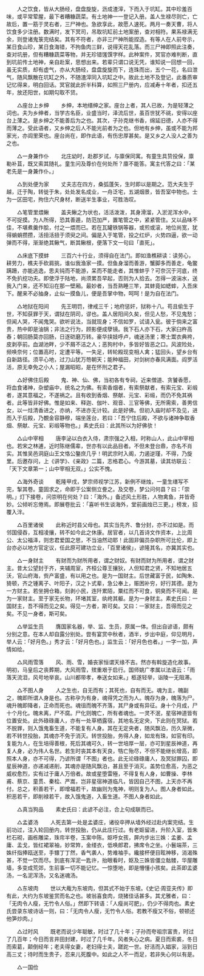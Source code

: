 <!-- { "loadSidebar": true } -->
　　人之饮食，皆从大肠经，盘盘旋旋，沥成渣滓，下而入于坑缸。其中珍羞百味，或平常荤腥，最下者糟糠蔬菜。有土地神一一登记入册。盖人生禄尽则亡，亡故后，置一筋于灵右者，三尸神也。急欲享此，故愿人速死。两月一奏天曹，将人饮食多少注册。数满时，发下冥司，吊取坑缸前土地案册，查对相符。果系禄满无余，则登诸鬼箓完结矣。其有不符者，亦非三尸神所能捏造。有等人在人前夸示，某日食山珍，某日食海错，不拘鱼肉三鲜，说得天花乱落。而三尸神即照此注奏，查对坑册，但有糟糠蔬菜等物，并无珍错馐馔字样。此种案件，冥官亦难判断，直到坑前传土地神，亲自赴案，思想出来。若辈只谓口说无凭，谁知说一回想一回，虽无实质，却有虚气，亦从大肠经，盘盘旋旋而下，连珠而出，五个一花，名曰泄气，随风飘散在坑缸之外，不随渣滓同入坑缸之中。故此土地不及登记，此番质审记忆得来，明白回话。冥官就此折半科算，如照三尸册内，应减寿十年者，扣还五年，放还阳世，如期勾取不贷。

　　△座台上乡绅 
　　乡绅，本地缙绅之家。座台上者，其人已故，为是轻薄之词也。夫为乡绅者，当学古名臣，业盛当时，泽流后世，虽百世犹不祧，安得以座台上薄之。是乡绅之不能善后为之也。其次，子孙克继书香，绵延旧德，人亦不得而薄之。受此语者，又乡绅之后人不能光前者为之也。但地有乡绅，虽或不能为邦家光，亦闾里荣也。座台尚在，即作此语，有伤忠厚甚矣。是又乡之人没人之善为之也。

　　△一身兼作仆 
　　北庄幼时，赴郡岁试，与廪保同寓。有童生具贽投保，廪勒补苴，既又索其随礼。童生问及尊价在何处所？廪不能答。寓主代答之曰：「某老先是一身兼作仆。」

　　△到处便为家 
　　丈夫志在四方，桑弧蓬矢，生时即以是期之。范大夫生于越，迁于陶，转徙于朱，处处发名成业，一舟泛宅，五湖烟景，皆吾室中物也。士为一区田宅，拘住六尺身材，断送半生事业，可胜浩叹。

　　△笔管里煨鳅 
　　盖夫鳅之为状也，活活泼泼，其身滑溜，入淤泥浑水中，不可捉摸。为人所得，恐其善遁，防范加严，置笔管之中，紧紧管住。又以品味不佳，不堪煮羹作脍，付之一煨而已。若在瓦罐铁锅等器，或煎或滚，地位尚宽，犹得蛸蛸攒攒，活扭活扭于须臾之间。偏是入于笔管，投之红炉，火势四逼，欲一动弹而不得，渐渐绝其鳅气，断其鳅根，便落下文一句曰「直死」。

　　△床底下摸蚌 
　　三百六十行业，须得自在法门。即如渔樵耕读：读劳心，耕劳力，樵夫手砍肩挑，谁似我渔家一摸。但鱼身溜而善游，蟹脚多而善走，龟鳖蹒跚，亦能逃逸，思夫钝而不能游，呆而不能走者，其惟蚌乎？可奈沉于河底，终不免扒挖功夫。即使浮于陆地，尚须累吾早起，否则为人拾去。怎得一波湍水，送我入门来，还不知沿在那一壁厢。最妙者，当吾熟睡三竿，其蚌竟如蟋蟀，入吾床下。醒来不必抽身，止似一摸鱼儿，便是吾掌中物，呵呵！是为自在法门。

　　△地狱在阳间 
　　先王明罚，律戒三千；地府惩奸，狱称十八。苟且偷生于世，不知获罪于天，谓狱在阴司，谬也。盖人居阳间久矣，但见人愁，不见鬼愁；但闻人哭，不闻鬼哭。欲听说法，当就现身；不信如罗，试请入瓮。彼于倘来之富贵，热中即是油锅；非法之行为，顾影便成孽镜。我下石人亦下石，大家臼杵高舂；朝回肠莫亦回肠，日逐硙磨万转。豪华挟妓呼卢，魂迷汤里；寒士鬻衣典袴，皮剥亭前。血湖池畔，少不屑不洁之人；恶狗村中，多皆好皆恶之口。风波险处，频唤奈何；位置高时，定遭平等。一失足，转轮殿现变相人禽；猛回头，望乡台有自新路径。须平心地，过刀山犹万笏朝天；能种福田，对剑树亦春风满面。阎罗活活，原无幸免之小人；屋漏昭昭，是在怀刑之君子。

　　△好佛住后殿 
　　鬼、神、仙、佛，当初各有专祠，近来僧道、贪饕香愿，将血食诸神，杂塑庙中，统名之为佛。有索香烟者，有索祭献者，有索元宝、彩缎者，遂其意福之，不遂祸之。且有收到香烟、祭献、元宝、彩缎，而仍不免其祸者。此等皆非好佛。惟是如来、释迦、伽叶、观音、三官等佛，无所需索，善男信女，以一炷清香进之，亦纳，不进亦无计较。此是好佛。但初入庙时却不及见，进而入于后殿，乃覩金容静穆，端坐莲台，若曰：「吾宁住后殿，不欲与诸神争取香烟、祭献、元宝、彩缎等物也。」素史氏曰：此其所以为好佛欤！

　　△山中宰相 
　　唐李泌以白衣入侍，肃宗强之入相，时称山人，此山中宰相也。若宋之林逋，近时陈继儒辈，世亦有以此品目者。不但未登台鼎，亦名不肖实。其惟吴邑洞庭山王文恪公鏊庶几乎！明武宗时入阁，力遏逆瑾，不得，乃旋里。后邀存问，上《讲学》、《亲政》二篇，志格君心。今游其墓，读其坊联云：「天下文章第一；山中宰相无双。」公实不愧。

　　△海外奇谈 
　　乾隆甲戌，梦宗师视学江苏，新例不继烛，一童生缮写不完，掣其卷。童固求之，命即于公案侧立誊之。及交卷，梦公问何县？曰：「崇明。」灯下接卷，问崇明在何处？曰：「海外。」备述风土形胜，人物禽鱼，并皆奇妙。公倾听忘倦焉。即展卷批云：「喜听书生谈海外，堂前画烛已三更。」榜发，招覆入泮。

　　△百里诸侯 
　　此称近时县父母也。其实当先齐、鲁分封，亦不过如是。而邻国侵吞，互相凌攘，转不如今此之休康。居官者，以几首诗文作资本，上比周公、太公福泽，则忠君爱国之思，不当油然动耶！此固非偏员杂职所可比伦，即上台亦必以地方官定议，任此原可建功立业，「百里诸侯」，谚隆其名，亦冀其实也。

　　△一身财主 
　　有财而为财所用者，谓之财奴。有财而财为所用者，谓之财主。昔太公望封于齐，夹辅周室，齐桓公尊王攘狄，人但知君之贤，不知地居五沃，官山府海，赀产富盛，有以用之也。是为一国财主。后世藏富于民，如陶朱、猗顿，齐之锺离子、叶阳子，汉之卜式辈，急公奉上，赈困补穷，好行其德。是为一方财主。若坐拥仓箱，刻剥小民，连阡累陌，粟红而不可食，铜臭而不可闻。是为一家财主。至于家无长物，环堵其室，纨绔其躯。是为一身财主。素史氏曰：一国财主，吾不得而见之矣。得见一方者，斯可矣。又曰：一家财主，吾得而见之矣。不见一身者，斯可矣。

　　△举监生员 
　　膺国家名器，举、监、生员，原属一体。但出自谚语，颇有分别之意。在本人却自露分别处。尝有宴赏中秋者，酒半，步出中庭，仰见明月，举人云：「好月色。」秀才云：「好月色也。」监生云：「好月色也者。」一字一加，声情如绘。

　　△风雨雪落 
　　风、雨、雪，婚丧家恒谓天缘不吉。然亦有斡旋造化故事。明初，马皇后之丧葬期，大风雨雪，殡重艰于启行。国师姚广孝属以法语云：「雨落天流泪，风号地举哀。山川都带孝，奉送女如来。」柩遂轻举，诣陵一无阻滞。

　　△不图人身 
　　人之生也，自无而有；其死也，自有而无。魂为主，魄副之，魄即所谓人身是也。古称孕为有身，魂得凭之而为人。魄存为身，魄落为尸。魂升魄即降者，正命而死也。魂徂而魄不齐落，其尸身或有异征。身十个月成，尸十个月化。魄未离，尸不腐。尸化则魄亡，所有者魂也。一灵不泯，星宿神道皆有位置安处。此外碌碌庸人，亦有一处草栖露宿，其地名无定央，下此则在冥狱。若不脱罪，则入饿鬼畜生道，不能复有人身。其在无定央者，随风飘泊，历久渐微，若不转世投胎，其魂亦不免于消灭。转世投胎，务得人身，如龙有珠，如官有印。复能为人，在生培得善根，死后其魂可久，转一世培厚一层，亦可到星辰神道，再复人身，必为伟人名世。若生时丧其本有天良，牿亡殆尽，不但不能继长增高，即照本人身，亦不可得，乃谚所谓「不图」者也。此无论碌碌庸人，及冥狱罪囚，即星辰神道，亦递减递削，其魂亦是随风飘泊，甚且至于消灭。盖势位愈高，为恶之威权愈烈，实有过于庸人万倍者。故或星堕雷殛，不得复有人身，如曹操、李林甫、蔡京、童贯、秦桧、严嵩，岂非星宿神道临凡，皆因自己不图，上天亦不再付。总之，积善若干，即增福若干，故幽则为鬼神，明则复为人。图人身者如此。积恶若干，即削禄若干，故入饿鬼道，入畜生道。不图人身者如此。

　　△真当狗品 
　　素史氏曰：此谚不必注，合上句成联而已。

　　△孟婆汤 
　　人死去第一处是孟婆庄，诸役卒押从墙外经过赴内案完结。生前功过，注入轮回册内，转世投胎，仍从此庄行过。有老妪留进，升阶入室，皆朱栏石砌，画栋雕梁，珠帘半卷，玉案中陈。妪呼女孩，屏内步出三姝：孟姜、孟庸、孟戈，皆红裙翠袖，妙常筓，金缕衣，低唤郎君，拂席令之坐。小鬟端茶，三姝纤指捧瓯送至，手镮丁丁然，香气袭人，势难袖手。纔接杯便目眩神移，消渴殊甚，不觉一饮而尽。到底有浑泥一匙许，抬眼看时，妪及三姝皆僵立骷髅，华屋雕墙，多变成荒郊，生前事一切不能记忆。一惊堕地，即是懵懂小孩矣。此茶即孟婆汤，一名泥浑汤，又名迷魂汤。

　　△东坡肉 
　　世以大胾为东坡肉，但其式不始于东坡。《史记·周亚夫传》即有此，大约为东坡鉴赏而名之也。坡翁喜食肉，烧猪佳话甚多。其尤雅者，曰：「无肉令人瘦，无竹令人俗。」然即下转语：「人瘦尚可肥」，仍少不得肉也。素史氏尝录东坡诗话一则，曰：「无肉令人瘦，无竹令人俗。若教不瘦又不俗，顿顿还他笋炒肉。」

　　△过时风 
　　既老而说少年聪敏，时过了几十年；子孙而夸祖宗富贵，时过了几百年；今日而言井田封建，时过了几千年。风者失心之病。夏日而索裘，冬日而索葛，颠倒经年；老夫得女妻，老妇得士夫，蹉跎一世。好洁而入娼家，浴到日高三丈；待时而生贵子，忍来儿死腹中。如此之人不一而足，若非失心何以有是。

　　△一国俭 
